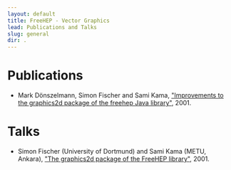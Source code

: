 ```yaml
---
layout: default
title: FreeHEP - Vector Graphics
lead: Publications and Talks
slug: general
dir: .
---
```

# Publications

* Mark D&ouml;nszelmann, Simon Fischer and Sami Kama, ["Improvements
to the graphics2d package of the freehep Java library"](pub/SummerStudentReport/report.pdf), 2001.

# Talks

* Simon Fischer (University of Dortmund) and Sami Kama (METU, Ankara), ["The
graphics2d package of the FreeHEP library"](talks/graphics2d.ppt), 2001.
